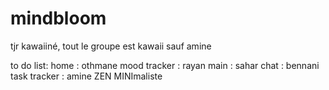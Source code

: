 # mindbloom
tjr kawaiiné, tout le groupe est kawaii sauf amine

to do list:
    home : othmane
    mood tracker         : rayan 
    main            : sahar
    chat           : bennani
    task tracker          : amine 
ZEN MINImaliste
